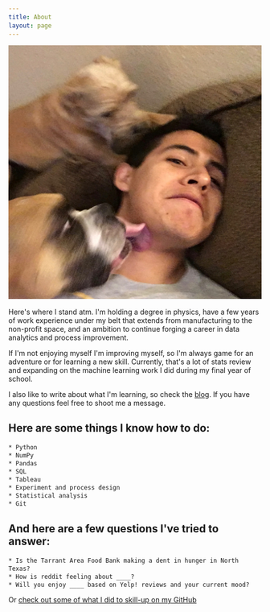 ```yaml
---
title: About
layout: page
---
```

![Profile Image](/assets/images/profile.jpg)

Here's where I stand atm. I'm holding a degree in physics, have a few years of
work experience under my belt that extends from manufacturing to the non-profit
space, and an ambition to continue forging a career in data analytics and process
improvement.

If I'm not enjoying myself I'm improving myself, so I'm always game for an
adventure or for learning a new skill. Currently, that's a lot of stats review
and expanding on the machine learning work I did during my final year of school.

I also like to write about what I'm learning, so check the [blog](/blog). If you
have any questions feel free to shoot me a message.

## Here are some things I know how to do:
	* Python
	* NumPy
	* Pandas
	* SQL
	* Tableau
	* Experiment and process design
	* Statistical analysis
	* Git

## And here are a few questions I've tried to answer:
	* Is the Tarrant Area Food Bank making a dent in hunger in North Texas?
	* How is reddit feeling about ____?
	* Will you enjoy ____ based on Yelp! reviews and your current mood?

Or [check out some of what I did to skill-up on my GitHub](https://github.com/alexkhantreras)
